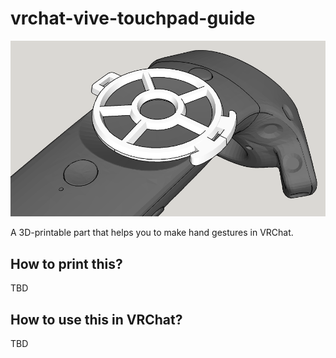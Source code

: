 # vrchat-vive-touchpad-guide
![Appearance](img/appearance.png)

A 3D-printable part that helps you to make hand gestures in VRChat.

## How to print this?
TBD

## How to use this in VRChat?
TBD
